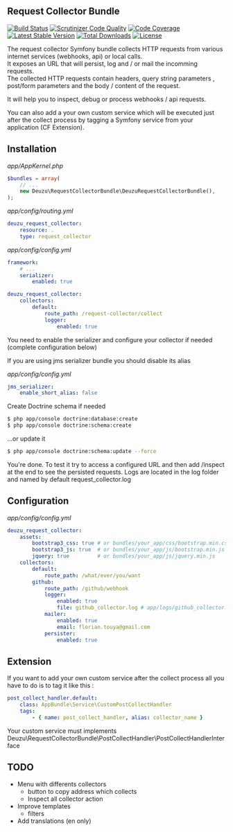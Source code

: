 Request Collector Bundle
------------------------

[![Build Status](https://travis-ci.org/deuzu/RequestCollectorBundle.svg?branch=master)](https://travis-ci.org/deuzu/RequestCollectorBundle)
[![Scrutinizer Code Quality](https://scrutinizer-ci.com/g/deuzu/RequestCollectorBundle/badges/quality-score.png?b=master)](https://scrutinizer-ci.com/g/deuzu/RequestCollectorBundle/?branch=master)
[![Code Coverage](https://scrutinizer-ci.com/g/deuzu/RequestCollectorBundle/badges/coverage.png?b=master)](https://scrutinizer-ci.com/g/deuzu/RequestCollectorBundle/?branch=master)
[![Latest Stable Version](https://poser.pugx.org/deuzu/request-collector-bundle/v/stable)](https://packagist.org/packages/deuzu/request-collector-bundle) [![Total Downloads](https://poser.pugx.org/deuzu/request-collector-bundle/downloads)](https://packagist.org/packages/deuzu/request-collector-bundle)
[![License](https://poser.pugx.org/deuzu/request-collector-bundle/license)](https://packagist.org/packages/deuzu/request-collector-bundle)

The request collector Symfony bundle collects HTTP requests from various internet services (webhooks, api) or local calls.  
It exposes an URL that will persist, log and / or mail the incomming requests.  
The collected HTTP requests contain headers, query string parameters , post/form parameters and the body / content of the request.

It will help you to inspect, debug or process webhooks / api requests.  

You can also add a your own custom service which will be executed just after the collect process by tagging a Symfony service from your application (CF Extension).


## Installation

*app/AppKernel.php*
```php
$bundles = array(
    // ...
    new Deuzu\RequestCollectorBundle\DeuzuRequestCollectorBundle(),
);
```

*app/config/routing.yml*
```yaml
deuzu_request_collector:
    resource: .
    type: request_collector
```

*app/config/config.yml*
```yaml
framework:
    # ...
    serializer:
        enabled: true

deuzu_request_collector:
    collectors:
        default:
            route_path: /request-collector/collect
            logger:
                enabled: true
```
You need to enable the serializer and configure your collector if needed (complete configuration below)

If you are using jms serializer bundle you should disable its alias

*app/config/config.yml*
```yml
jms_serializer:
    enable_short_alias: false
```

Create Doctrine schema if needed
```bash
$ php app/console doctrine:database:create
$ php app/console doctrine:schema:create
```

...or update it

```bash
$ php app/console doctrine:schema:update --force
```

You're done. To test it try to access a configured URL and then add /inspect at the end to see the persisted requests. Logs are located in the log folder and named by default request_collector.log


## Configuration

*app/config/config.yml*
```yaml
deuzu_request_collector:
    assets:
        bootstrap3_css: true # or bundles/your_app/css/bootstrap.min.css
        bootstrap3_js: true  # or bundles/your_app/js/bootstrap.min.js
        jquery: true         # or bundles/your_app/js/jquery.min.js
    collectors:
        default:
            route_path: /what/ever/you/want
        github:
            route_path: /github/webhook
            logger:
                enabled: true
                file: github_collector.log # app/logs/github_collector.log
            mailer:
                enabled: true
                email: florian.touya@gmail.com
            persister:
                enabled: true
```


## Extension

If you want to add your own custom service after the collect process all you have to do is to tag it like this :
```yaml
post_collect_handler.default:
    class: AppBundle\Service\CustomPostCollectHandler
    tags:
        - { name: post_collect_handler, alias: collector_name }
```
Your custom service must implements Deuzu\RequestCollectorBundle\PostCollectHandler\PostCollectHandlerInterface


## TODO
   * Menu with differents collectors
      * button to copy address which collects
      * Inspect all collector action
   * Improve templates
      * filters
   * Add translations (en only)
